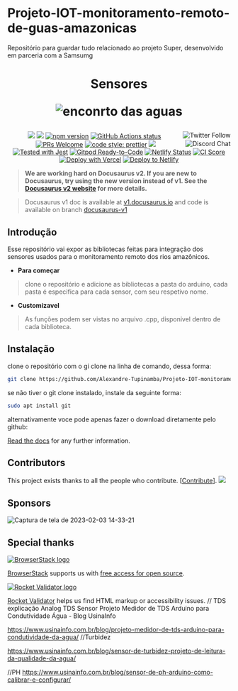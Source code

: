 # Projeto-IOT-monitoramento-remoto-de-guas-amazonicas
Repositório para guardar tudo relacionado ao projeto Super, desenvolvido em parceria com a Samsumg

<h1 align="center">
  <p align="center">Sensores</p>
  
  
  ![enconrto das aguas](https://user-images.githubusercontent.com/60014649/210668586-2bff9f8c-621c-4706-93ef-8e196d92e870.jpg)

</h1>

<p align="center">
  <a href="https://twitter.com/docusaurus"><img src="https://img.shields.io/twitter/follow/docusaurus.svg?style=social" align="right" alt="Twitter Follow" /></a>
  <a href="#backers" alt="sponsors on Open Collective"><img src="https://opencollective.com/Docusaurus/backers/badge.svg" /></a>
  <a href="#sponsors" alt="Sponsors on Open Collective"><img src="https://opencollective.com/Docusaurus/sponsors/badge.svg" /></a>
  <a href="https://www.npmjs.com/package/@docusaurus/core"><img src="https://img.shields.io/npm/v/@docusaurus/core.svg?style=flat" alt="npm version"></a>
  <a href="https://github.com/facebook/docusaurus/actions/workflows/tests.yml"><img src="https://github.com/facebook/docusaurus/actions/workflows/tests.yml/badge.svg" alt="GitHub Actions status"></a>
  <a href="CONTRIBUTING.md#pull-requests"><img src="https://img.shields.io/badge/PRs-welcome-brightgreen.svg" alt="PRs Welcome"></a>
  <a href="https://discord.gg/docusaurus"><img src="https://img.shields.io/discord/102860784329052160.svg" align="right" alt="Discord Chat" /></a>
  <a href= "https://github.com/prettier/prettier"><img alt="code style: prettier" src="https://img.shields.io/badge/code_style-prettier-ff69b4.svg"></a>
  <a href="#license"><img src="https://img.shields.io/github/license/sourcerer-io/hall-of-fame.svg?colorB=ff0000"></a>
  <a href="https://github.com/facebook/jest"><img src="https://img.shields.io/badge/tested_with-jest-99424f.svg" alt="Tested with Jest"></a>
  <a href="https://gitpod.io/#https://github.com/facebook/docusaurus"><img src="https://img.shields.io/badge/Gitpod-Ready--to--Code-blue?logo=gitpod" alt="Gitpod Ready-to-Code"/></a>
  <a href="https://app.netlify.com/sites/docusaurus-2/deploys"><img src="https://api.netlify.com/api/v1/badges/9e1ff559-4405-4ebe-8718-5e21c0774bc8/deploy-status" alt="Netlify Status"></a>
  <a href="https://meercode.io/facebook/docusaurus"><img src="https://meercode.io/badge/facebook/docusaurus?type=ci-score" alt="CI Score"></a>
  <a href="https://vercel.com/new/clone?repository-url=https%3A%2F%2Fgithub.com%2Ffacebook%2Fdocusaurus%2Ftree%2Fmain%2Fexamples%2Fclassic&project-name=my-docusaurus-site&repo-name=my-docusaurus-site"><img src="https://vercel.com/button" alt="Deploy with Vercel"/></a>
  <a href="https://app.netlify.com/start/deploy?repository=https://github.com/slorber/docusaurus-starter"><img src="https://www.netlify.com/img/deploy/button.svg" alt="Deploy to Netlify"></a>
</p>

> **We are working hard on Docusaurus v2. If you are new to Docusaurus, try using the new version instead of v1. See the [Docusaurus v2 website](https://docusaurus.io/) for more details.**

> Docusaurus v1 doc is available at [v1.docusaurus.io](https://v1.docusaurus.io) and code is available on branch [docusaurus-v1](https://github.com/facebook/docusaurus/tree/docusaurus-v1)

## Introdução

Esse repositório vai expor as bibliotecas feitas para integração dos sensores usados para o monitoramento remoto dos rios amazônicos.


- **Para começar**

> clone o repositório e adicione as bibliotecas a pasta do arduino, cada pasta é especifica para cada sensor, com seu respetivo nome.
> 
- **Customizavel**

> As funções podem ser vistas no arquivo .cpp, disponivel dentro de cada biblioteca.

## Instalação

clone o repositório com o gi clone na linha de comando, dessa forma:
```bash
git clone https://github.com/Alexandre-Tupinamba/Projeto-IOT-monitoramento-remoto-de-guas-amazonicas.git)
```

se não tiver o git clone instalado, instale da seguinte forma:
```bash
sudo apt install git
```

alternativamente voce pode apenas fazer o download diretamente pelo github:



[Read the docs](https://docusaurus.io/docs/installation) for any further information.


## Contributors

This project exists thanks to all the people who contribute. [[Contribute](CONTRIBUTING.md)]. <a href="https://github.com/facebook/docusaurus/graphs/contributors"><img src="https://opencollective.com/Docusaurus/contributors.svg?width=890&button=false" /></a>


## Sponsors

![Captura de tela de 2023-02-03 14-33-21](https://user-images.githubusercontent.com/60014649/216680764-42e60121-55ed-4081-83ab-551321131ab0.png)



## Special thanks

[![BrowserStack logo](./admin/img/browserstack-logo.png)](http://www.browserstack.com/)

[BrowserStack](http://www.browserstack.com/) supports us with [free access for open source](https://www.browserstack.com/open-source).

[![Rocket Validator logo](./admin/img/rocketvalidator-logo.png)](https://rocketvalidator.com/)

[Rocket Validator](https://rocketvalidator.com/) helps us find HTML markup or accessibility issues.
// TDS explicação
Analog TDS Sensor 
Projeto Medidor de TDS Arduino para Condutividade Água - Blog UsinaInfo

https://www.usinainfo.com.br/blog/projeto-medidor-de-tds-arduino-para-condutividade-da-agua/
//Turbidez

https://www.usinainfo.com.br/blog/sensor-de-turbidez-projeto-de-leitura-da-qualidade-da-agua/

//PH
https://www.usinainfo.com.br/blog/sensor-de-ph-arduino-como-calibrar-e-configurar/


